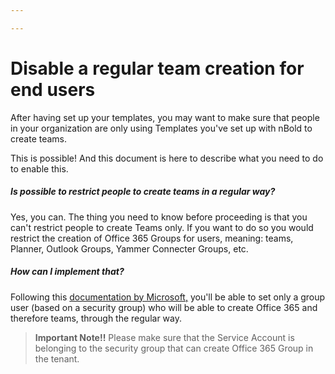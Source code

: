 ```yaml
---

---
```

# Disable a regular team creation for end users

After having set up your templates, you may want to make sure that people in your organization are only using Templates you've set up with nBold to create teams.

This is possible! And this document is here to describe what you need to do to enable this.

##### Is possible to restrict people to create teams in a regular way?

Yes, you can. The thing you need to know before proceeding is that you can't restrict people to create Teams only. If you want to do so you would restrict the creation of Office 365 Groups for users, meaning: teams, Planner, Outlook Groups, Yammer Connecter Groups, etc.

##### How can I implement that?

Following this [documentation by Microsoft,](https://learn.microsoft.com/en-us/microsoft-365/solutions/manage-creation-of-groups?view=o365-worldwide) you'll be able to set only a group user (based on a security group) who will be able to create Office 365 and therefore teams, through the regular way.

> **Important Note!!** Please make sure that the Service Account is belonging to the security group that can create Office 365 Group in the tenant.